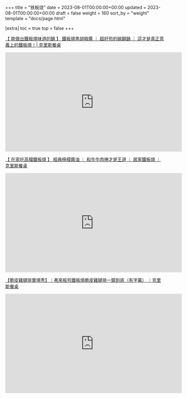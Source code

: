 +++
title = "铁板烧"
date = 2023-08-01T00:00:00+00:00
updated = 2023-08-01T00:00:00+00:00
draft = false
weight = 160
sort_by = "weight"
template = "docs/page.html"

[extra]
toc = true
top = false
+++


[【 能做出鐵板燒味道的鍋 】 鐵板燒黑胡椒醬 ｜ 超好煎的碳鋼鍋 ｜ 這才是真正意義上的鐵板燒！| 克里斯餐桌](https://www.youtube.com/watch?v=96fb0_bLHuI)

<iframe width="560" height="315" src="https://www.youtube.com/embed/96fb0_bLHuI" title="YouTube video player" frameborder="0" allow="accelerometer; autoplay; clipboard-write; encrypted-media; gyroscope; picture-in-picture" allowfullscreen></iframe>


[【 在家吃高檔鐵板燒 】 經典檸檬醬油 ｜ 和牛牛肉捲才是王道 ｜ 居家鐵板燒 ｜克里斯餐桌](https://www.youtube.com/watch?v=ratefIkO1PE)

<iframe width="560" height="315" src="https://www.youtube.com/embed/ratefIkO1PE" title="YouTube video player" frameborder="0" allow="accelerometer; autoplay; clipboard-write; encrypted-media; gyroscope; picture-in-picture" allowfullscreen></iframe>


[【脆皮雞腿排實境秀】｜弗來板煎鐵板燒脆皮雞腿排一鏡到底（有字幕） ｜克里斯餐桌](https://www.youtube.com/watch?v=78g7PK03Ayg)

<iframe width="560" height="315" src="https://www.youtube.com/embed/78g7PK03Ayg" title="YouTube video player" frameborder="0" allow="accelerometer; autoplay; clipboard-write; encrypted-media; gyroscope; picture-in-picture" allowfullscreen></iframe>

